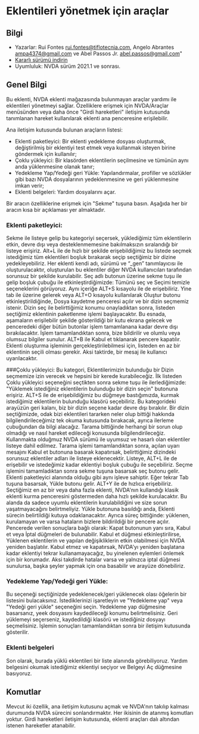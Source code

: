 ﻿# Eklentileri yönetmek için araçlar


## Bilgi
* Yazarlar: Rui Fontes <rui.fontes@tiflotecnia.com>, Angelo Abrantes <ampa4374@gmail.com> ve Abel Passos Jr. <abel.passos@gmail.com>"
* [Kararlı sürümü indirin][1]
* Uyumluluk: NVDA sürüm 2021.1 ve sonrası.


## Genel Bilgi
Bu eklenti, NVDA eklenti mağazasında bulunmayan araçlar yardımı ile eklentileri yönetmeyi sağlar.
Özelliklere erişmek için NVDA/Araçlar menüsünden veya daha önce "Girdi hareketleri" iletişim kutusunda tanımlanan hareket kullanılarak eklenti ana penceresine erişilebilir.

Ana iletişim kutusunda bulunan araçların listesi:
* Eklenti paketleyici: Bir eklenti yedekleme dosyası oluşturmak, değiştirilmiş bir eklentiyi test etmek veya kullanmak isteyen birine göndermek için kullanılır;
* Çoklu yükleyici: Bir klasörden eklentilerin seçilmesine ve tümünün aynı anda yüklenmesine olanak tanır;
* Yedekleme Yap/Yedeği geri Yükle: Yapılandırmalar, profiller ve sözlükler gibi bazı NVDA dosyalarının yedeklenmesine ve geri yüklenmesine imkan verir;
* Eklenti belgeleri: Yardım dosyalarını açar.

Bir aracın özelliklerine erişmek için "Sekme" tuşuna basın.
Aşağıda her bir aracın kısa bir açıklaması yer almaktadır.


### Eklenti paketleyici:
Sekme ile listeye gelip bu kategoriyi seçersek, yüklediğimiz tüm eklentilerin etkin, devre dışı veya desteklenmemesine bakılmaksızın sıralandığı bir listeye erişiriz.
Alt+L ile de hızlı bir şekilde erişebildiğimiz bu listede seçmek istediğimiz tüm eklentileri boşluk bırakarak seçip seçtiğimiz bir dizine yedekleyebiliriz.
Her eklenti kendi adı, sürümü ve “_gen” tanımlayıcısı ile oluşturulacaktır, oluşturulan bu eklentiler diğer NVDA kullanıcıları tarafından sorunsuz bir şekilde kurulabilir.
Seç adlı butonun üzerine sekme tuşu ile gelip boşluk çubuğu ile etkinleştirdiğimizde: Tümünü seç ve Seçimi temizle seçeneklerini görüyoruz. Aynı içeriğe ALT+S kısayolu ile de erişebiliriz.
Yine tab ile üzerine gelerek veya ALT+O kısayolu kullanılarak Oluştur butonu etkinleştirildiğinde, Dosya kaydetme penceresi açılır ve bir dizin seçmemiz istenir.
Dizin seç ile belirttiğimiz konumu onayladıktan sonra, listeden seçtiğimiz eklentinin paketlenme işlemi başlayacaktır. Bu esnada, aşamaların erişilebilir şekilde gösterildiği bir kutu ekrana gelecek ve penceredeki diğer bütün butonlar işlem tamamlanana kadar devre dışı bırakılacaktır.
İşlem tamamlandıktan sonra, bize bildirilir ve olumlu veya olumsuz bilgiler sunulur. ALT+B ile Kabul et tıklanarak pencere kapatılır.
Eklenti oluşturma işleminin gerçekleştirilebilmesi için, listeden en az bir eklentinin seçili olması gerekir. Aksi taktirde, bir mesaj ile kullanıcı uyarılacaktır.


###Çoklu yükleyici:
Bu kategori, Eklentilerimizin bulunduğu bir Dizin seçmemize izin verecek ve hepsini bir kerede kurabileceğiz.
İlk listeden Çoklu yükleyici seçeneğini seçtikten sonra sekme tuşu ile ilerlediğimizde: "Yüklemek istediğiniz eklentilerin bulunduğu bir dizin seçin" butonuna erişiriz. ALT+S ile de erişebildiğimiz bu düğmeye bastığımızda, kurmak istediğimiz eklentilerin bulunduğu klasörü seçebiliriz.
Bu kategorideki arayüzün geri kalanı, biz bir dizin seçene kadar devre dışı bırakılır.
Bir dizin seçtiğimizde, odak bizi eklentileri tararken neler olup bittiği hakkında bilgilendirileceğimiz tek okuma kutusunda bırakacak, ayrıca ilerleme çubuğundan da bilgi alacağız.
Tarama bittiğinde herhangi bir sorun olup olmadığı ve nasıl hareket edileceği konusunda bilgilendirileceğiz. Kullanmakta olduğmuz NVDA sürümü ile uyumsuz ve hasarlı olan eklentiler listeye dahil edilmez.
Tarama işlemi tamamlandıktan sonra, açılan uyarı mesajını Kabul et butonuna basarak kapatırsak, belirttiğimiz dizindeki sorunsuz eklentiler adları ile listeye eklenecektir.
Listeye, ALT+L ile de erişebilir ve istedeğimiz kadar eklentiyi boşluk çubuğu ile seçebiliriz.
Seçme işlemini tamamladıktan sonra sekme tuşuna basarsak seç butonu gelir. Eklenti paketleyici alanında olduğu gibi aynı işleve sahiptir.
Eğer tekrar Tab tuşuna basarsak, Yükle butonu gelir. ALT+Y ile de hızlıca erişebiliriz.
Seçtiğimiz en az bir veya daha fazla eklenti, NVDA'nın kullandığı klasik eklenti kurma penceresini göstermeden daha hızlı şekilde kurulacaktır.
Bu alanda da sadece uyumlu eklentilerin kurulabildiğini ve size sorun yaşatmayacağını belirtmeliyiz.
Yükle butonuna basıldığı anda, Eklenti sürecin belirtildiği kutuya odaklanacaktır.
Ayrıca süreç bittiğinde: yüklenen, kurulamayan ve varsa hataların bizlere bildirildiği bir pencere açılır.
Pencerede verilen sonuçlara bağlı olarak: Kapat butonunun yanı sıra, Kabul et veya İptal düğmeleri de bulunabilir.
Kabul et düğmesi etkinleştirilirse, Yüklenen eklentilerin ve yapılan değişikliklerin etkin olabilmesi için NVDA yeniden başlatılır.
Kabul etmez ve kapatırsak, NVDA'yı yeniden başlatana kadar eklentiyi tekrar kullanamayacağız, bu yinelenen eylemleri önlemek için bir korumadır.
Aksi takdirde hatalar varsa ve yalnızca iptal düğmesi sunulursa, başka şeyler yapmak için ona basabilir ve arayüze dönebiliriz.


### Yedekleme Yap/Yedeği geri Yükle:
Bu seçeneği seçtiğinizde yedeklenecek/geri yüklenecek olası öğelerin bir listesini bulacaksınız.
İstediklerinizi işaretleyin ve "Yedekleme yap" veya "Yedeği geri yükle" seçeneğini seçin.
Yedekleme yap düğmesine basarsanız, yeek dosyasını kaydedileceği konumu belirtmelisiniz.
Geri yüklemeyi seçerseniz, kaydedildiği klasörü ve istediğiniz dosyayı seçmelisiniz.
İşlemin sonuçları tamamlandıktan sonra bir iletişim kutusunda gösterilir.


### Eklenti belgeleri
Son olarak, burada yüklü eklentileri bir liste alanında görebiliyoruz.
Yardım belgesini okumak istediğimiz eklentiyi seçiyor ve Belgeyi Aç düğmesine basıyoruz.


## Komutlar
Mevcut iki özellik, ana iletişim kutusunu açmak ve NVDA'nın takılıp kalması durumunda NVDA sürecini sonlandırmaktır.
Her ikisinin de atanmış komutları yoktur.
Girdi hareketleri iletişim kutusunda, eklenti araçları dalı altından istenen hareketler atanabilir.

[1]: https://github.com/ruifontes/addonsTools/releases/download/2025.06.11/addonsTools-2025.06.11.nvda-addon
